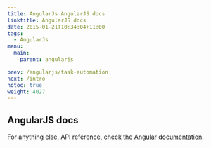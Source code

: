 ```yaml
---
title: AngularJs AngularJS docs
linktitle: AngularJS docs
date: 2015-01-21T10:34:04+11:00
tags:
  - AngularJs
menu:
  main:
    parent: angularjs

prev: /angularjs/task-automation
next: /intro
notoc: true
weight: 4027
---
```



## AngularJS docs
For anything else, API reference, check the [Angular documentation](https://docs.angularjs.org/api).

